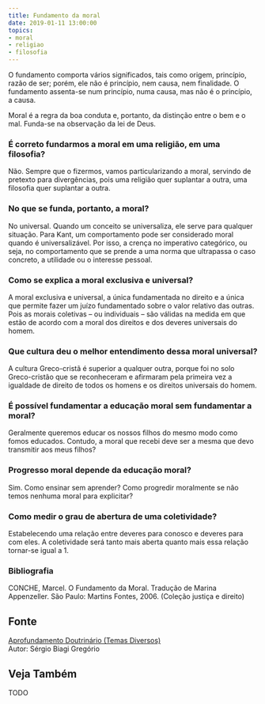 ```yaml
---
title: Fundamento da moral
date: 2019-01-11 13:00:00
topics: 
- moral
- religiao
- filosofia
---
```


O fundamento comporta vários significados, tais como origem, princípio,
razão de ser; porém, ele não é princípio, nem causa, nem
finalidade. O fundamento assenta-se num princípio, numa causa, mas
não é o princípio, a causa.

Moral é a regra da boa conduta e, portanto, da distinção entre o bem e o
mal. Funda-se na observação da lei de Deus.

### É correto fundarmos a moral em uma religião, em uma filosofia?
Não. Sempre que o fizermos, vamos particularizando a moral, servindo de
pretexto para divergências, pois uma religião quer suplantar a outra,
uma filosofia quer suplantar a outra.

### No que se funda, portanto, a moral?
No universal. Quando um conceito se universaliza, ele serve para
qualquer situação. Para Kant, um comportamento pode ser considerado
moral quando é universalizável. Por isso, a crença no imperativo
categórico, ou seja, no comportamento que se prende a uma norma que
ultrapassa o caso concreto, a utilidade ou o interesse pessoal.

### Como se explica a moral exclusiva e universal?
A moral exclusiva e universal, a única fundamentada no direito e a
única que permite fazer um juízo fundamentado sobre o valor relativo das
outras. Pois as morais coletivas – ou individuais – são válidas na
medida em que estão de acordo com a moral dos direitos e dos deveres
universais do homem.

### Que cultura deu o melhor entendimento dessa moral universal?
A cultura Greco-cristã é superior a qualquer outra, porque foi no solo
Greco-cristão que se reconheceram e afirmaram pela primeira vez a
igualdade de direito de todos os homens e os direitos universais do
homem.

### É possível fundamentar a educação moral sem fundamentar a moral?
Geralmente queremos educar os nossos filhos do mesmo modo como fomos
educados. Contudo, a moral que recebi deve ser a mesma que devo
transmitir aos meus filhos?
### Progresso moral depende da educação moral?
Sim. Como ensinar sem aprender? Como progredir moralmente se não temos
nenhuma moral para explicitar?
### Como medir o grau de abertura de uma coletividade?
Estabelecendo uma relação entre deveres para conosco e deveres para
com eles. A coletividade será tanto mais aberta quanto mais essa
relação tornar-se igual a 1.


### Bibliografia
CONCHE, Marcel. O Fundamento da Moral. Tradução de Marina Appenzeller.
São Paulo: Martins Fontes, 2006. (Coleção justiça e direito)

## Fonte
[Aprofundamento Doutrinário (Temas Diversos)](https://sites.google.com/view/aprofundamentodoutrinario/fundamento-da-moral)  
Autor: Sérgio Biagi Gregório



## Veja Também
TODO


